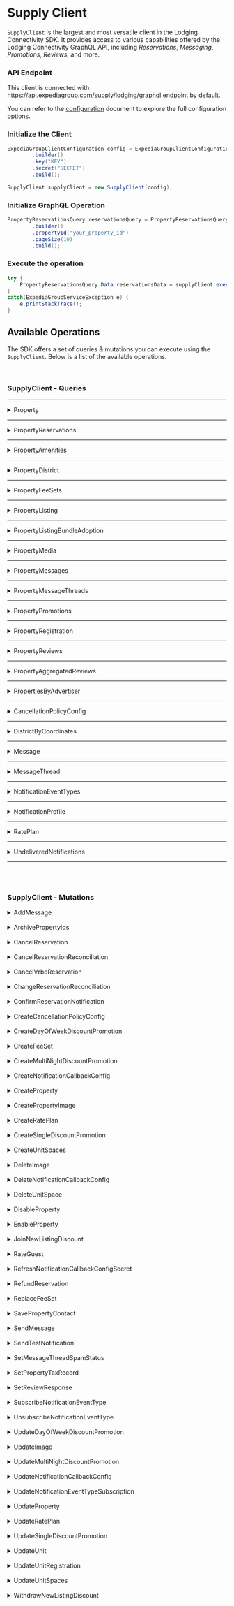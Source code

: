 # Supply Client
`SupplyClient` is the largest and most versatile client in the Lodging Connectivity SDK. It provides access to various capabilities offered by the Lodging Connectivity GraphQL API, including _Reservations_, _Messaging_, _Promotions_, _Reviews_, and more.

### API Endpoint
This client is connected with https://api.expediagroup.com/supply/lodging/graphql endpoint by default. 

You can refer to the [configuration]() document to explore the full configuration options.

### Initialize the Client
```java
ExpediaGroupClientConfiguration config = ExpediaGroupClientConfiguration
        .builder()
        .key("KEY")
        .secret("SECRET")
        .build();

SupplyClient supplyClient = new SupplyClient(config);
```

### Initialize GraphQL Operation 
```java
PropertyReservationsQuery reservationsQuery = PropertyReservationsQuery
        .builder()
        .propertyId("your_property_id")
        .pageSize(10)
        .build();
```

### Execute the operation
```java
try {
    PropertyReservationsQuery.Data reservationsData = supplyClient.execute(reservationsQuery);
}
catch(ExpediaGroupServiceException e) {
    e.printStackTrace();
}
```

## Available Operations
The SDK offers a set of queries & mutations you can execute using the `SupplyClient`. Below is a list of the available operations.

<br />

### SupplyClient - Queries

<hr />

<details>
   <summary>Property</summary>

<br /> 

**Summary:** Retrieves the basic data of a property

**Operation Class Name:** `PropertyQuery`

**Operation Inputs:**

| Name | Type      | Description                        | Required |
|------|-----------|------------------------------------|----------|
| `Id` | `String!` | The ID of the property to retrieve | Yes      |

<br />

**[Usage Example]()  |  [Query Definition]()  |  [Reference]()**
</details>

<hr />

<details>
   <summary>PropertyReservations</summary>

<br /> 

**Summary:** Retrieves paginated reservations on a property

**Operation Class Name:** `PropertyReservationsQuery`

**Operation Inputs:**

| Name                            | Type                     | Description                                                           | Required            |
|---------------------------------|--------------------------|-----------------------------------------------------------------------|---------------------|
| `propertyId`                    | `String!`                | The ID of the property to retrieve                                    | Yes                 |
| `pageSize`                      | `Int!`                   | Reservations per page                                                 | Yes                 |
| `after`                         | `String`                 | Retrieve reservations after this cursor value                         | No                  |
| `filter`                        | `ReservationFilterInput` | Filters reservation results                                           | No                  |
| `checkOutDate`                  | `CheckOutDateFilter`     | Filter based on the checkout date                                     | No                  |
| `includePaymentInstrumentToken` | `Boolean`                | Whether to include the payment-instrument data in the response or not | No (default: false) |
| `includeSupplierAmount`         | `Boolean`                | Whether to include the supplier-amount data in the response or not    | No (default: false) |

<br />

**[Usage Example]()  |  [Query Definition]()  |  [Reference]()**

</details>

<hr />

<details>
   <summary>PropertyAmenities</summary>

<br /> 

**Summary:** Retrieves property's amenities

**Operation Class Name:** `PropertyAmenitiesQuery`

**Operation Inputs:**

| Name         | Type                    | Description            | Required |
|--------------|-------------------------|------------------------|----------|
| `propertyId` | `String!`               | The ID of the property | Yes      |
| `filters`    | `AmenitiesFiltersInput` | Amenities Filter       | No       |

<br />

**[Usage Example]()  |  [Query Definition]()  |  [Reference]()**

</details>

<hr />

<details>
   <summary>PropertyDistrict</summary>

<br /> 

**Summary:** Retrieves district regulatory information

**Operation Class Name:** `PropertyDistrictQuery`

**Operation Inputs:**

| Name         | Type      | Description            | Required |
|--------------|-----------|------------------------|----------|
| `propertyId` | `String!` | The ID of the property | Yes      |
| `locale`     | `String`  | Response locale        | No       |

<br />

**[Usage Example]()  |  [Query Definition]()  |  [Reference]()**

</details>

<hr />

<details>
   <summary>PropertyFeeSets</summary>

<br /> 

**Summary:** Retrieves property fee sets

**Operation Class Name:** `PropertyFeeSetsQuery`

**Operation Inputs:**

| Name         | Type                          | Description               | Required |
|--------------|-------------------------------|---------------------------|----------|
| `propertyId` | `String!`                     | The ID of the property    | Yes      |
| `filters`    | `PropertyFeeSetsFiltersInput` | Filter Fee Sets Responses | No       |

<br />

**[Usage Example]()  |  [Query Definition]()  |  [Reference]()**

</details>

<hr />

<details>
   <summary>PropertyListing</summary>

<br />

**Summary:** Listings of the property on the requested domains, supported domains: [expedia.com, vrbo.com]

**Operation Class Name:** `PropertyListingQuery`

**Operation Inputs:**

| Name         | Type         | Description                                | Required |
|--------------|--------------|--------------------------------------------|----------|
| `propertyId` | `String!`    | The ID of the property                     | Yes      |
| `domains`    | `[String!]!` | supported domains: [expedia.com, vrbo.com] | Yes      |

<br />

**[Usage Example]()  |  [Query Definition]()  |  [Reference]()**
</details>

<hr />

<details>
   <summary>PropertyListingBundleAdoption</summary>

<br />

**Summary:** Get Property Listing Bundle Adoption

**Operation Class Name:** `PropertyListingBundleAdoptionQuery`

**Operation Inputs:** None

<br />

**[Usage Example]()  |  [Query Definition]()  |  [Reference]()**
</details>

<hr />

<details>
   <summary>PropertyMedia</summary>

<br />

**Summary:** Get Property's media (images)

**Operation Class Name:** `PropertyMediaQuery`

**Operation Inputs:**

| Name         | Type                 | Description                | Required |
|--------------|----------------------|----------------------------|----------|
| `propertyId` | `String!`            | The ID of the property     | Yes      |
| `filters`    | `ImagesFiltersInput` | Filter the requested media | No       |

<br />

**[Usage Example]()  |  [Query Definition]()  |  [Reference]()**
</details>

<hr />

<details>
   <summary>PropertyMessages</summary>
<br />

**Summary:** Get Property's messages

**Operation Class Name:** `PropertyMessagesQuery`

**Operation Inputs:**

| Name         | Type                           | Description                   | Required |
|--------------|--------------------------------|-------------------------------|----------|
| `propertyId` | `String!`                      | The ID of the property        | Yes      |
| `filters`    | `PropertyMessagesFiltersInput` | Filter the requested messages | Yes      |
| `limit`      | `Int`                          | Messages limit per page       | No       |
| `cursor`     | `String`                       | Pagination cursor             | No       |

<br />

**[Usage Example]()  |  [Query Definition]()  |  [Reference]()**
</details>

<hr />

<details>
   <summary>PropertyMessageThreads</summary>

<br />

**Summary:** Retrieves multiple message threads for a property

**Operation Class Name:** `PropertyMessageThreadsQuery`

**Operation Inputs:**

| Name         | Type                                 | Description                                | Required |
|--------------|--------------------------------------|--------------------------------------------|----------|
| `propertyId` | `String!`                            | The ID of the property                     | Yes      |
| `filters`    | `PropertyMessageThreadsFiltersInput` | Filter the requested message threads       | Yes      |
| `orderBy`    | `PropertyMessageThreadsOrderByInput` | Orders messages threads by specified field | No       |
| `limit`      | `Int`                                | Message Threads limit per page             | No       |
| `cursor`     | `String`                             | Pagination cursor                          | No       |

<br />

**[Usage Example]()  |  [Query Definition]()  |  [Reference]()**
</details>

<hr />

<details>
   <summary>PropertyPromotions</summary>
<br />

**Summary:** Retrieves property's promotions

**Operation Class Name:** `PropertyPromotionsQuery`

**Operation Inputs:**

| Name         | Type           | Description                     | Required |
|--------------|----------------|---------------------------------|----------|
| `propertyId` | `String!`      | The ID of the property          | Yes      |
| `filters`    | `FiltersInput` | Filter the requested promotions | No       |
| `pageSize`   | `Int!`         | Promotions per page             | Yes      |
| `after`      | `String`       | Pagination cursor               | No       |

<br />

**[Usage Example]()  |  [Query Definition]()  |  [Reference]()**
</details>

<hr />

<details>
   <summary>PropertyRegistration</summary>
<br />

**Summary:** Retrieves a collection of Unit configurations for a Property

**Operation Class Name:** `PropertyRegistrationQuery`

**Operation Inputs:**

| Name         | Type       | Description                                 | Required |
|--------------|------------|---------------------------------------------|----------|
| `propertyId` | `String!`  | The ID of the property                      | Yes      |
| `idSource`   | `IdSource` | Describes the source of a given property ID | No       |

<br />

**[Usage Example]()  |  [Query Definition]()  |  [Reference]()**
</details>

<hr />

<details>
   <summary>PropertyReviews</summary>
<br />

**Summary:** Retrieves Property's reviews

**Operation Class Name:** `PropertyReviewsQuery`

**Operation Inputs:**

| Name         | Type             | Description                               | Required |
|--------------|------------------|-------------------------------------------|----------|
| `propertyId` | `String!`        | The ID of the property                    | Yes      |
| `orderBy`    | `ReviewsOrderBy` | Orders reviews threads by specified field | No       |
| `filter`     | `ReviewFilter`   | Filter the requested reviews              | No       |
| `pageSize`   | `Int!`           | Reviews per page                          | Yes      |
| `after`      | `String`         | Pagination cursor                         | No       |

<br />

**[Usage Example]()  |  [Query Definition]()  |  [Reference]()**
</details>

<hr />

<details>
   <summary>PropertyAggregatedReviews</summary>
<br />

**Summary:** Retrieves Property's reviews

**Operation Class Name:** `PropertyAggregatedReviewsQuery`

**Operation Inputs:**

| Name         | Type                            | Description                              | Required |
|--------------|---------------------------------|------------------------------------------|----------|
| `propertyId` | `String!`                       | The ID of the property                   | Yes      |
| `filters`    | `AggregatedReviewsFiltersInput` | Filters the requested aggregated reviews | Yes      |

<br />

**[Usage Example]()  |  [Query Definition]()  |  [Reference]()**
</details>

<hr />

<details>
   <summary>PropertiesByAdvertiser</summary>
<br />

**Summary:** Retrieve a list of Properties associated for a given Advertiser

**Operation Class Name:** `PropertiesByAdvertiserQuery`

**Operation Inputs:**

| Name       | Type        | Description                                 | Required |
|------------|-------------|---------------------------------------------|----------|
| `id`       | `String!`   | Advertiser ID                               | Yes      |
| `idSource` | `IdSource!` | Describes the source of a given property ID | Yes      |
| `pageSize` | `Int`       | Properties per page                         | No       |
| `cursor`   | `String`    | Pagination cursor                           | No       |
<br />

**[Usage Example]()  |  [Query Definition]()  |  [Reference]()**
</details>

<hr />

<details>
   <summary>CancellationPolicyConfig</summary>
<br />

**Summary:** Retrieves individual cancellation policy config by ID

**Operation Class Name:** `CancellationPolicyConfigQuery`

**Operation Inputs:**

| Name       | Type  | Description            | Required |
|------------|-------|------------------------|----------|
| `id`       | `ID!` | Cancellation Policy ID | Yes      |

<br />

**[Usage Example]()  |  [Query Definition]()  |  [Reference]()**
</details>

<hr />

<details>
   <summary>DistrictByCoordinates</summary>
<br />

**Summary:** Retrieves District information by latitude/longitude coordinates and optionally locale.

**Operation Class Name:** `DistrictByCoordinatesQuery`

**Operation Inputs:**

| Name        | Type     | Description | Required |
|-------------|----------|-------------|----------|
| `latitude`  | `Float!` | _           | Yes      |
| `longitude` | `Float!` | _           | Yes      |
| `locale`    | `String` | _           | No       |

<br />

**[Usage Example]()  |  [Query Definition]()  |  [Reference]()**
</details>

<hr />

<details>
   <summary>Message</summary>
<br />

**Summary:** Retrieves a single message using its unique identifier.

**Operation Class Name:** `MessageQuery`

**Operation Inputs:**

| Name        | Type  | Description        | Required |
|-------------|-------|--------------------|----------|
| `messageId` | `ID!` | Message identifier | Yes      |

<br />

**[Usage Example]()  |  [Query Definition]()  |  [Reference]()**
</details>

<hr />

<details>
   <summary>MessageThread</summary>
<br />

**Summary:** Retrieves a single message thread using its unique identifier.

**Operation Class Name:** `MessageThreadQuery`

**Operation Inputs:**

| Name              | Type                                | Description                               | Required |
|-------------------|-------------------------------------|-------------------------------------------|----------|
| `messageThreadId` | `ID!`                               | Message identifier                        | Yes      |
| `messagesLimit`   | `Int`                               | messages per page                         | No       |
| `messagesCursor`  | `String`                            | Pagination Cursor                         | No       |
| `orderMessagesBy` | `MessageThreadMessagesOrderByInput` | Orders message threads by specified field | No       |

<br />

**[Usage Example]()  |  [Query Definition]()  |  [Reference]()**
</details>

<hr />

<details>
   <summary>NotificationEventTypes</summary>
<br />

**Summary:** Retrieves available event types to subscribe to

**Operation Class Name:** `NotificationEventTypesQuery`

**Operation Inputs:** None

<br />

**[Usage Example]()  |  [Query Definition]()  |  [Reference]()**
</details>

<hr />

<details>
   <summary>NotificationProfile</summary>
<br />

**Summary:** Retrieves configurations on notification platform

**Operation Class Name:** `NotificationProfileQuery`

**Operation Inputs:** None

<br />

**[Usage Example]()  |  [Query Definition]()  |  [Reference]()**
</details>

<hr />

<details>
   <summary>RatePlan</summary>
<br />

**Summary:** Retrieves rate plan by property id and rate plan ID

**Operation Class Name:** `RatePlanQuery`

**Operation Inputs:**

| Name         | Type  | Description          | Required |
|--------------|-------|----------------------|----------|
| `propertyId` | `ID!` | Property identifier  | Yes      |
| `ratePlanId` | `Id`  | Rate plan identifier | Yes      |

<br />

**[Usage Example]()  |  [Query Definition]()  |  [Reference]()**
</details>

<hr />

<details>
   <summary>UndeliveredNotifications</summary>
<br />

**Summary:** Retrieves failed notifications

**Operation Class Name:** `UndeliveredNotificationsQuery`

**Operation Inputs:**

| Name      | Type                                    | Description                         | Required |
|-----------|-----------------------------------------|-------------------------------------|----------|
| `filters` | `UndeliveredNotificationsFiltersInput!` | Filters the requested notifications | Yes      |
| `cursor`  | `String`                                | Pagination cursor                   | No       |
| `limit`   | `Int`                                   | notifications limit per page        | No       |

<br />

**[Usage Example]()  |  [Query Definition]()  |  [Reference]()**
</details>

<hr />
<br /><br />

### SupplyClient - Mutations

<details>
   <summary>AddMessage</summary>
</details>

<br />

<details>
   <summary>ArchivePropertyIds</summary>
</details>

<br />

<details>
   <summary>CancelReservation</summary>
</details>

<br />

<details>
   <summary>CancelReservationReconciliation</summary>
</details>

<br />

<details>
   <summary>CancelVrboReservation</summary>
</details>

<br />

<details>
   <summary>ChangeReservationReconciliation</summary>
</details>

<br />

<details>
   <summary>ConfirmReservationNotification</summary>
</details>

<br />

<details>
   <summary>CreateCancellationPolicyConfig</summary>
</details>

<br />

<details>
   <summary>CreateDayOfWeekDiscountPromotion</summary>
</details>

<br />

<details>
   <summary>CreateFeeSet</summary>
</details>

<br />

<details>
   <summary>CreateMultiNightDiscountPromotion</summary>
</details>

<br />

<details>
   <summary>CreateNotificationCallbackConfig</summary>
</details>

<br />

<details>
   <summary>CreateProperty</summary>
</details>

<br />

<details>
   <summary>CreatePropertyImage</summary>
</details>

<br />

<details>
   <summary>CreateRatePlan</summary>
</details>

<br />

<details>
   <summary>CreateSingleDiscountPromotion</summary>
</details>

<br />

<details>
   <summary>CreateUnitSpaces</summary>
</details>

<br />

<details>
   <summary>DeleteImage</summary>
</details>

<br />

<details>
   <summary>DeleteNotificationCallbackConfig</summary>
</details>

<br />

<details>
   <summary>DeleteUnitSpace</summary>
</details>

<br />

<details>
   <summary>DisableProperty</summary>
</details>

<br />

<details>
   <summary>EnableProperty</summary>
</details>

<br />

<details>
   <summary>JoinNewListingDiscount</summary>
</details>

<br />

<details>
   <summary>RateGuest</summary>
</details>

<br />

<details>
   <summary>RefreshNotificationCallbackConfigSecret</summary>
</details>

<br />

<details>
   <summary>RefundReservation</summary>
</details>

<br />

<details>
   <summary>ReplaceFeeSet</summary>
</details>

<br />

<details>
   <summary>SavePropertyContact</summary>
</details>

<br />

<details>
   <summary>SendMessage</summary>
</details>

<br />

<details>
   <summary>SendTestNotification</summary>
</details>

<br />

<details>
   <summary>SetMessageThreadSpamStatus</summary>
</details>

<br />

<details>
   <summary>SetPropertyTaxRecord</summary>
</details>

<br />

<details>
   <summary>SetReviewResponse</summary>
</details>

<br />

<details>
   <summary>SubscribeNotificationEventType</summary>
</details>

<br />

<details>
   <summary>UnsubscribeNotificationEventType</summary>
</details>

<br />

<details>
   <summary>UpdateDayOfWeekDiscountPromotion</summary>
</details>

<br />

<details>
   <summary>UpdateImage</summary>
</details>

<br />

<details>
   <summary>UpdateMultiNightDiscountPromotion</summary>
</details>

<br />

<details>
   <summary>UpdateNotificationCallbackConfig</summary>
</details>

<br />

<details>
   <summary>UpdateNotificationEventTypeSubscription</summary>
</details>

<br />

<details>
   <summary>UpdateProperty</summary>
</details>

<br />

<details>
   <summary>UpdateRatePlan</summary>
</details>

<br />

<details>
   <summary>UpdateSingleDiscountPromotion</summary>
</details>

<br />

<details>
   <summary>UpdateUnit</summary>
</details>

<br />

<details>
   <summary>UpdateUnitRegistration</summary>
</details>

<br />

<details>
   <summary>UpdateUnitSpaces</summary>
</details>

<br />

<details>
   <summary>WithdrawNewListingDiscount</summary>
</details>
